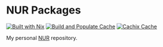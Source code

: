 # NUR Packages

[![Built with Nix](https://img.shields.io/static/v1?logo=nixos&logoColor=white&label=&message=Built%20with%20Nix&color=41439a)](https://nixos.org/)
[![Build and Populate Cache](https://github.com/FedericoSchonborn/nur-packages/actions/workflows/build.yaml/badge.svg)](https://github.com/FedericoSchonborn/nur-packages/actions/workflows/build.yaml)
[![Cachix Cache](https://img.shields.io/badge/cachix-federicoschonborn-blue.svg)](https://federicoschonborn.cachix.org)

My personal [NUR](https://github.com/nix-community/NUR) repository.
